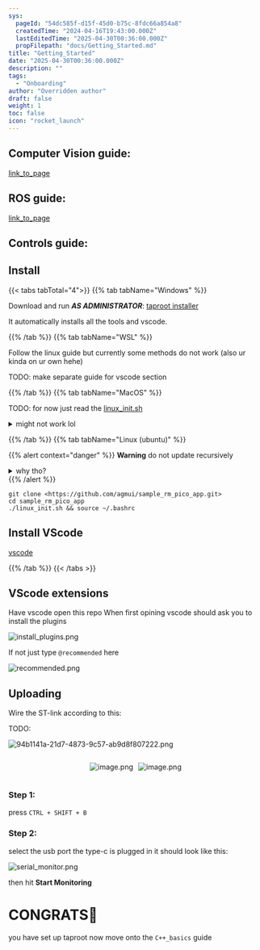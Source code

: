 ```yaml
---
sys:
  pageId: "54dc585f-d15f-45d0-b75c-8fdc66a854a8"
  createdTime: "2024-04-16T19:43:00.000Z"
  lastEditedTime: "2025-04-30T00:36:00.000Z"
  propFilepath: "docs/Getting_Started.md"
title: "Getting_Started"
date: "2025-04-30T00:36:00.000Z"
description: ""
tags:
  - "Onboarding"
author: "Overridden author"
draft: false
weight: 1
toc: false
icon: "rocket_launch"
---
```


## Computer Vision guide:

[link_to_page](86d45bc0-388b-4d26-8848-44f255f73d0e)

## ROS guide:

[link_to_page](3c76c1de-ec8f-46d6-8b0a-294005edc2d5)

## Controls guide:

## Install

{{< tabs tabTotal="4">}}
{{% tab tabName="Windows" %}}

Download and run _**AS ADMINISTRATOR**_: [taproot installer](https://github.com/Thornbots/TeachingFreshies/releases/tag/1.0)

It automatically installs all the tools and vscode.

{{% /tab %}}
{{% tab tabName="WSL" %}}

Follow the linux guide but currently some methods do not work (also ur kinda on ur own hehe)

TODO: make separate guide for vscode section

{{% /tab %}}
{{% tab tabName="MacOS" %}}

TODO: for now just read the [linux_init.sh](https://github.com/agmui/sample_rm_pico_app/blob/main/linux_init.sh)

<details>
<summary>might not work lol</summary>

`brew install libusb pkg-config`

Next install: [vscode](https://code.visualstudio.com/Download)

</details>

{{% /tab %}}
{{% tab tabName="Linux (ubuntu)" %}}

{{% alert context="danger" %}}
**Warning** do not update recursively
<details>
<summary>why tho?</summary>
There are some submodules that may go on for a while (like tinyusb) and I highly
recommend you don't need to get them.
If you want to see what submodules I update just look in `linux_init.sh`
</details>
{{% /alert %}}

```shell
git clone <https://github.com/agmui/sample_rm_pico_app.git>
cd sample_rm_pico_app
./linux_init.sh && source ~/.bashrc
```

## Install VScode

[vscode](https://code.visualstudio.com/Download)

{{% /tab %}}
{{< /tabs >}}

## VScode extensions

Have vscode open this repo
When first opining vscode should ask you to install the plugins

![install_plugins.png](https://prod-files-secure.s3.us-west-2.amazonaws.com/d518164a-d88e-44d1-a4ee-3adb3bd8bce0/89bd30f0-1825-4e77-867b-0a41ce370880/install_plugins.png?X-Amz-Algorithm=AWS4-HMAC-SHA256&X-Amz-Content-Sha256=UNSIGNED-PAYLOAD&X-Amz-Credential=ASIAZI2LB466S7W4Z2PY%2F20250715%2Fus-west-2%2Fs3%2Faws4_request&X-Amz-Date=20250715T061415Z&X-Amz-Expires=3600&X-Amz-Security-Token=IQoJb3JpZ2luX2VjECYaCXVzLXdlc3QtMiJIMEYCIQCpR9HqR78EYE2BvWSMetTw7yVS2gDc3h9aETnMu%2FEL6QIhAJAfdrabW40JCqB6KwFsB7CVoZualBtKFOQQK49H4qmLKv8DCD8QABoMNjM3NDIzMTgzODA1IgyqlMjBX3eJwVOgvuMq3AM%2BUqF9NYHnjfZeb08I2q8ePfmOb2mWhQtIJKTaqW522ydwWB4QWR8hQYLtROTuNn0h7mbykz3lzef%2BcFpz%2FYmdHW2XFdW%2FEZaLFsArlGIihSIbvt9YmS4mNcKJePeLor%2FUqYNGvfNK5%2B8jv4z2tUwoWgTYdHGbtCAbTwIHRvYrU4WEos65%2FJV9dVt4vfzxtY%2BFF8mt7Vw31Ieiem17Wwaf9ztzQNT20UIiefkOBawV9CqtjvdQPd6cxwg7UvJDfr3%2BMVe%2BYXJq2fNuIHhYGI066WKEsbFPP6p%2BiRJIZ35Q4K9JAUNRhQP3MgdBCUavabfpBCX2gDf89wl7pzNYq2QD%2BpqYsGWgEleUoDMp74j1WKz62DMBB2z3CWF7zHdGZugkQ53LRn7SVso6g%2BU5sqZ9G%2B6PNRngySURkX%2F%2BpXVN73dUY1oAmBOdNauD3IaGrJNgPXrTnwlBL9m7V8%2BkqB5WHYMZQi8k57oSEMo%2FQJeyivZIwOKkufxepy7okgYXVX5lFij%2B0Eg3aFp62xq8BjHrN1WAnuaL1fywoq72gIq5bHVPlw1rjJzOq0QKrCh8cdkgvXxky8hyQJkPnLZPOPdxFcvdJI8RLhdcMb2T6NjrhNcvJkzaB64lDnBhwjCI1NfDBjqkAU7p3XPJWFWuHXWFa5N6YZhga06%2B3nVCja3w0NKI%2BSL5XkzDLAo%2BDXvcJ%2FDc8b%2B0wN1OKjv5PyHVq2W0%2Fo3SL6SsDFJZGfF6Yp8hshOe5KBfRm7yONlJPv5KI2hNm9Jy37wHeqUoiztFcJKwPopyALEK%2FfkttDcnOt0c%2FdVNTkg7IZ1uGpZPaPXRSmAdjqsDLglQ%2FmPLva4xtex3sR8uhrqg5UFU&X-Amz-Signature=17d7f6297ff1212fca85f1ac8422f67284d362c5414c039caa83aaa1adb7d8f1&X-Amz-SignedHeaders=host&x-amz-checksum-mode=ENABLED&x-id=GetObject)

If not just type `@recommended` here  

![recommended.png](https://prod-files-secure.s3.us-west-2.amazonaws.com/d518164a-d88e-44d1-a4ee-3adb3bd8bce0/61e661e9-5d85-4dfc-be0d-8d2097a5e793/recommended.png?X-Amz-Algorithm=AWS4-HMAC-SHA256&X-Amz-Content-Sha256=UNSIGNED-PAYLOAD&X-Amz-Credential=ASIAZI2LB466S7W4Z2PY%2F20250715%2Fus-west-2%2Fs3%2Faws4_request&X-Amz-Date=20250715T061415Z&X-Amz-Expires=3600&X-Amz-Security-Token=IQoJb3JpZ2luX2VjECYaCXVzLXdlc3QtMiJIMEYCIQCpR9HqR78EYE2BvWSMetTw7yVS2gDc3h9aETnMu%2FEL6QIhAJAfdrabW40JCqB6KwFsB7CVoZualBtKFOQQK49H4qmLKv8DCD8QABoMNjM3NDIzMTgzODA1IgyqlMjBX3eJwVOgvuMq3AM%2BUqF9NYHnjfZeb08I2q8ePfmOb2mWhQtIJKTaqW522ydwWB4QWR8hQYLtROTuNn0h7mbykz3lzef%2BcFpz%2FYmdHW2XFdW%2FEZaLFsArlGIihSIbvt9YmS4mNcKJePeLor%2FUqYNGvfNK5%2B8jv4z2tUwoWgTYdHGbtCAbTwIHRvYrU4WEos65%2FJV9dVt4vfzxtY%2BFF8mt7Vw31Ieiem17Wwaf9ztzQNT20UIiefkOBawV9CqtjvdQPd6cxwg7UvJDfr3%2BMVe%2BYXJq2fNuIHhYGI066WKEsbFPP6p%2BiRJIZ35Q4K9JAUNRhQP3MgdBCUavabfpBCX2gDf89wl7pzNYq2QD%2BpqYsGWgEleUoDMp74j1WKz62DMBB2z3CWF7zHdGZugkQ53LRn7SVso6g%2BU5sqZ9G%2B6PNRngySURkX%2F%2BpXVN73dUY1oAmBOdNauD3IaGrJNgPXrTnwlBL9m7V8%2BkqB5WHYMZQi8k57oSEMo%2FQJeyivZIwOKkufxepy7okgYXVX5lFij%2B0Eg3aFp62xq8BjHrN1WAnuaL1fywoq72gIq5bHVPlw1rjJzOq0QKrCh8cdkgvXxky8hyQJkPnLZPOPdxFcvdJI8RLhdcMb2T6NjrhNcvJkzaB64lDnBhwjCI1NfDBjqkAU7p3XPJWFWuHXWFa5N6YZhga06%2B3nVCja3w0NKI%2BSL5XkzDLAo%2BDXvcJ%2FDc8b%2B0wN1OKjv5PyHVq2W0%2Fo3SL6SsDFJZGfF6Yp8hshOe5KBfRm7yONlJPv5KI2hNm9Jy37wHeqUoiztFcJKwPopyALEK%2FfkttDcnOt0c%2FdVNTkg7IZ1uGpZPaPXRSmAdjqsDLglQ%2FmPLva4xtex3sR8uhrqg5UFU&X-Amz-Signature=f41fb5a82db807a751f104aacf3491a3c76fc89b05d95617c241218a24ac3fe9&X-Amz-SignedHeaders=host&x-amz-checksum-mode=ENABLED&x-id=GetObject)

## Uploading

Wire the ST-link according to this:

TODO:

![94b1141a-21d7-4873-9c57-ab9d8f807222.png](https://prod-files-secure.s3.us-west-2.amazonaws.com/d518164a-d88e-44d1-a4ee-3adb3bd8bce0/e5fad17d-ab82-4300-9f4c-505ab4b1202c/94b1141a-21d7-4873-9c57-ab9d8f807222.png?X-Amz-Algorithm=AWS4-HMAC-SHA256&X-Amz-Content-Sha256=UNSIGNED-PAYLOAD&X-Amz-Credential=ASIAZI2LB466S7W4Z2PY%2F20250715%2Fus-west-2%2Fs3%2Faws4_request&X-Amz-Date=20250715T061415Z&X-Amz-Expires=3600&X-Amz-Security-Token=IQoJb3JpZ2luX2VjECYaCXVzLXdlc3QtMiJIMEYCIQCpR9HqR78EYE2BvWSMetTw7yVS2gDc3h9aETnMu%2FEL6QIhAJAfdrabW40JCqB6KwFsB7CVoZualBtKFOQQK49H4qmLKv8DCD8QABoMNjM3NDIzMTgzODA1IgyqlMjBX3eJwVOgvuMq3AM%2BUqF9NYHnjfZeb08I2q8ePfmOb2mWhQtIJKTaqW522ydwWB4QWR8hQYLtROTuNn0h7mbykz3lzef%2BcFpz%2FYmdHW2XFdW%2FEZaLFsArlGIihSIbvt9YmS4mNcKJePeLor%2FUqYNGvfNK5%2B8jv4z2tUwoWgTYdHGbtCAbTwIHRvYrU4WEos65%2FJV9dVt4vfzxtY%2BFF8mt7Vw31Ieiem17Wwaf9ztzQNT20UIiefkOBawV9CqtjvdQPd6cxwg7UvJDfr3%2BMVe%2BYXJq2fNuIHhYGI066WKEsbFPP6p%2BiRJIZ35Q4K9JAUNRhQP3MgdBCUavabfpBCX2gDf89wl7pzNYq2QD%2BpqYsGWgEleUoDMp74j1WKz62DMBB2z3CWF7zHdGZugkQ53LRn7SVso6g%2BU5sqZ9G%2B6PNRngySURkX%2F%2BpXVN73dUY1oAmBOdNauD3IaGrJNgPXrTnwlBL9m7V8%2BkqB5WHYMZQi8k57oSEMo%2FQJeyivZIwOKkufxepy7okgYXVX5lFij%2B0Eg3aFp62xq8BjHrN1WAnuaL1fywoq72gIq5bHVPlw1rjJzOq0QKrCh8cdkgvXxky8hyQJkPnLZPOPdxFcvdJI8RLhdcMb2T6NjrhNcvJkzaB64lDnBhwjCI1NfDBjqkAU7p3XPJWFWuHXWFa5N6YZhga06%2B3nVCja3w0NKI%2BSL5XkzDLAo%2BDXvcJ%2FDc8b%2B0wN1OKjv5PyHVq2W0%2Fo3SL6SsDFJZGfF6Yp8hshOe5KBfRm7yONlJPv5KI2hNm9Jy37wHeqUoiztFcJKwPopyALEK%2FfkttDcnOt0c%2FdVNTkg7IZ1uGpZPaPXRSmAdjqsDLglQ%2FmPLva4xtex3sR8uhrqg5UFU&X-Amz-Signature=828a8f03c5a06aaccdbbbd611872ee7b44533e4e0eaa1348892211a069537154&X-Amz-SignedHeaders=host&x-amz-checksum-mode=ENABLED&x-id=GetObject)

<div style="display: flex;flex-direction: row; column-gap:10px; max-width: 630px;justify-content: center;">
<div>

![image.png](https://prod-files-secure.s3.us-west-2.amazonaws.com/d518164a-d88e-44d1-a4ee-3adb3bd8bce0/210ecb78-1116-4d7b-b9b7-2292f66fa2c2/image.png?X-Amz-Algorithm=AWS4-HMAC-SHA256&X-Amz-Content-Sha256=UNSIGNED-PAYLOAD&X-Amz-Credential=ASIAZI2LB4665XCNUCBU%2F20250715%2Fus-west-2%2Fs3%2Faws4_request&X-Amz-Date=20250715T061423Z&X-Amz-Expires=3600&X-Amz-Security-Token=IQoJb3JpZ2luX2VjECYaCXVzLXdlc3QtMiJIMEYCIQCG%2BI8MDiGlpd6JD1JHPmjI4z0h5syKTf%2BcGZER2QXHOgIhALNwFr9flAZEztU391klEaijQ0sqLEdT2J4c0zme2BWrKv8DCD8QABoMNjM3NDIzMTgzODA1IgxeRj6BrHj3WrHqzngq3AOW4lxBXV03oUusE7LfmGAX5TxcB1iF2wcrEfkJiQha3grThcoQxllZWjKEEEjb0UE1mExHeSg2edzWAGTFj9aMaB1fRPxDgI1Mp37DTjFnJpWltJUCjXnmCz9404x%2FT3j6XaSSM%2BAFD%2BB9%2FiPdNzFrl3SgDYy%2FtrgQYqdZIV9hTtwyZs1NJNFLS%2BO7ibxCj8AeSSZYvAqcn39izQhWgOGLMkr7pZ%2B6zVL1pmKXeSMNRLdYWqpELmhpRhcyTELqeDPwV7JorwWoGxUxWCDmVdJaj1bmXh2HUJz7X4gLkWw98WMEfeAdsC%2FnfpBv52cshOu5Z4Ilzor0p53YUevVmDcp1trK121GvmVigfQdTFk2loTWVDToooLPsjgK%2BCvOVZIsu63yyruFd9c8G1RrYqqk3%2BcI32pb4ZKJjMgI4tVbNRpfPKTfvxscjU3b7QKZk%2FgmV5wBc%2FdDTG21%2FiQZs6pR25EleBDaPB%2Fe%2FRE2j%2FMPygCO1VDSGzD37n8jFJO1269pknRmHrNS2MoVuJixImxPpT3CUBVWA6lga%2BkC5zv3b9IjHwLNpfubIhQ%2BlJormYcya7lsBZWtBPauVcim1Q3s3oxzd0nNHXM7tek8aUXaXwFXMLCqdwbJFROHMzCR1NfDBjqkAUMQ7H2mrjpWKR6Zb9xjJA5Lu1v%2BYtnC779hDoXwh252m5tDYqmKqQa4wWrJaukcsvDsruX%2FboB7o5Hh3RvMdzHeIB4sPJ4qgb1tJhVP38Z45yrHxl9UXHv8kWcPSJxB2pfekzqxosUSqpBbbUV5KkVhI2kdwAMmuQAK3X49ECKAF3zdkLv%2BZZcCNQGJ35JHnr663IKR9foU44vHHZwE7pL9qoJ7&X-Amz-Signature=1faeb338dc096290796e0b5b63d36f3fd15672999b4a6e9af71653f16b24d332&X-Amz-SignedHeaders=host&x-amz-checksum-mode=ENABLED&x-id=GetObject)

</div>
<div>

![image.png](https://prod-files-secure.s3.us-west-2.amazonaws.com/d518164a-d88e-44d1-a4ee-3adb3bd8bce0/33a0fd0f-8ca6-4a86-8e09-26e95ded1fff/image.png?X-Amz-Algorithm=AWS4-HMAC-SHA256&X-Amz-Content-Sha256=UNSIGNED-PAYLOAD&X-Amz-Credential=ASIAZI2LB466RWRKOW7Y%2F20250715%2Fus-west-2%2Fs3%2Faws4_request&X-Amz-Date=20250715T061424Z&X-Amz-Expires=3600&X-Amz-Security-Token=IQoJb3JpZ2luX2VjECYaCXVzLXdlc3QtMiJIMEYCIQCCMSS3MHXLVCsS7B8u0aYXUUxzFKM3qLmMmJDjG%2FKhgwIhANbwTpSDmIyS6LDvsJ39Y0mKhJuoo5BmxwfnxsEfcUrHKv8DCD8QABoMNjM3NDIzMTgzODA1IgyukmEXwYULKwx5h48q3AOrV9TlsT0xnkhoPNv1XB7DsbrwRbzB6N0dCnONjnP8GrVGJBR3tRec2O7sk0TASIdqVYUchs%2B2c218Xef87XfrDM24nC%2FrDswC7ODLMEwVk8FWZgMi4BF1svvRqenrJPtHmqaqJ2ZrQK9eMOrBVub44yd3URemnoRCvfuXKAglfNuidW5qCwLWyjJp6PNvQOKWu%2FkEehSUsQ55xFU5%2Bw6uQs51KVZC3xt1f5FKwS7n3F7iC3MGzSA0%2BpkyrabszzcRQQOwVtwll5XMADxvNDiFuNRPGktjsEB4bquV5vfiVf85f%2F0IOmQ0PZF6yse8J0ZeIt6sP2ZppHos%2FSFz8npaT3K%2BhFGGC7EQqoCC13gYxo24sjLBjgrdsdX0rJ7%2BReAMmhDAizYFBld3BQP4fzNKI%2BMWacBh6Q9oD1%2FxDm48CQzseIHatF0cmETU%2FJqiW4sftI5Q4cfc%2F9LBURnnDBlQckRqJfMUvZLe3HFVBndH%2Fupg%2FgO99rGru2Iq7xuN1USc8r61wqkl%2FAHxiw8Za74wjuB7fR2mCl%2BFO4MrDa97NGLckzjNFOTp6%2F3MX%2BwivOYDo19v8AFOVEiZAce9QWw1jTmKOoHjSK3f%2Bqgqr5KQT%2FuPOLJlVS68gLcwSjD%2B1NfDBjqkAVe79FnCKKBxJ4kOXDPhh33EAam2g1t1YVrhO3J2qWUgKVCxwUr8lCw1xtPDb0VzqIFp4tuiIRgVAwHDMX40IO1LuWLmsI97D3HB18bKHBq5EcDupLjSxPJEMMDK15zEHasF3LoL%2BwMIFlCSy8MqV0E%2FvSTvaRehSxQXlEU856pWC5IVWDNgGtpPTHIFqeXHREoC20d76Y%2FlutpMPffBqJrcmTKQ&X-Amz-Signature=2457d984485163429d3368774f62f119b670ecb1aff5d1ac99e2f49142b4e361&X-Amz-SignedHeaders=host&x-amz-checksum-mode=ENABLED&x-id=GetObject)

</div>
</div>

### Step 1:

press `CTRL + SHIFT + B`

### Step 2:

select the usb port the type-c is plugged in it should look like this:

![serial_monitor.png](https://prod-files-secure.s3.us-west-2.amazonaws.com/d518164a-d88e-44d1-a4ee-3adb3bd8bce0/f03f4774-05d4-4393-b6a0-d5efb6d315ab/serial_monitor.png?X-Amz-Algorithm=AWS4-HMAC-SHA256&X-Amz-Content-Sha256=UNSIGNED-PAYLOAD&X-Amz-Credential=ASIAZI2LB466S7W4Z2PY%2F20250715%2Fus-west-2%2Fs3%2Faws4_request&X-Amz-Date=20250715T061415Z&X-Amz-Expires=3600&X-Amz-Security-Token=IQoJb3JpZ2luX2VjECYaCXVzLXdlc3QtMiJIMEYCIQCpR9HqR78EYE2BvWSMetTw7yVS2gDc3h9aETnMu%2FEL6QIhAJAfdrabW40JCqB6KwFsB7CVoZualBtKFOQQK49H4qmLKv8DCD8QABoMNjM3NDIzMTgzODA1IgyqlMjBX3eJwVOgvuMq3AM%2BUqF9NYHnjfZeb08I2q8ePfmOb2mWhQtIJKTaqW522ydwWB4QWR8hQYLtROTuNn0h7mbykz3lzef%2BcFpz%2FYmdHW2XFdW%2FEZaLFsArlGIihSIbvt9YmS4mNcKJePeLor%2FUqYNGvfNK5%2B8jv4z2tUwoWgTYdHGbtCAbTwIHRvYrU4WEos65%2FJV9dVt4vfzxtY%2BFF8mt7Vw31Ieiem17Wwaf9ztzQNT20UIiefkOBawV9CqtjvdQPd6cxwg7UvJDfr3%2BMVe%2BYXJq2fNuIHhYGI066WKEsbFPP6p%2BiRJIZ35Q4K9JAUNRhQP3MgdBCUavabfpBCX2gDf89wl7pzNYq2QD%2BpqYsGWgEleUoDMp74j1WKz62DMBB2z3CWF7zHdGZugkQ53LRn7SVso6g%2BU5sqZ9G%2B6PNRngySURkX%2F%2BpXVN73dUY1oAmBOdNauD3IaGrJNgPXrTnwlBL9m7V8%2BkqB5WHYMZQi8k57oSEMo%2FQJeyivZIwOKkufxepy7okgYXVX5lFij%2B0Eg3aFp62xq8BjHrN1WAnuaL1fywoq72gIq5bHVPlw1rjJzOq0QKrCh8cdkgvXxky8hyQJkPnLZPOPdxFcvdJI8RLhdcMb2T6NjrhNcvJkzaB64lDnBhwjCI1NfDBjqkAU7p3XPJWFWuHXWFa5N6YZhga06%2B3nVCja3w0NKI%2BSL5XkzDLAo%2BDXvcJ%2FDc8b%2B0wN1OKjv5PyHVq2W0%2Fo3SL6SsDFJZGfF6Yp8hshOe5KBfRm7yONlJPv5KI2hNm9Jy37wHeqUoiztFcJKwPopyALEK%2FfkttDcnOt0c%2FdVNTkg7IZ1uGpZPaPXRSmAdjqsDLglQ%2FmPLva4xtex3sR8uhrqg5UFU&X-Amz-Signature=293a2dc7b01dea00bb86fa3e1a905bccfa1babb34ee3cde179957060aee5f73f&X-Amz-SignedHeaders=host&x-amz-checksum-mode=ENABLED&x-id=GetObject)

then hit **Start Monitoring**

# CONGRATS🎉

you have set up taproot now move onto the `C++_basics` guide
